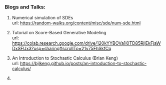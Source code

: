 ### Blogs and Talks:

1. Numerical simulation of SDEs <br>
   url: https://random-walks.org/content/misc/sde/num-sde.html

2. Tutorial on Score-Based Generative Modeling <br>
   url: https://colab.research.google.com/drive/120kYYBOVa1i0TD85RjlEkFjaWDxSFUx3?usp=sharing#scrollTo=21v75FhSkfCq


3. An Introduction to Stochastic Calculus (Brian Keng) <br>
   url: https://bjlkeng.github.io/posts/an-introduction-to-stochastic-calculus/
   
4.    
